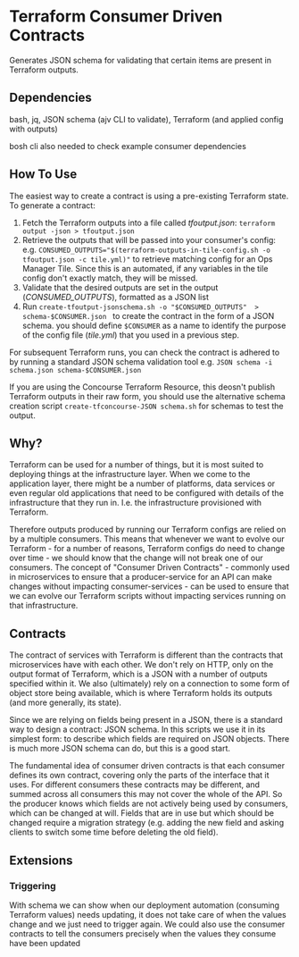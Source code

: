 
# Terraform Consumer Driven Contracts

Generates JSON schema for validating that certain items are present in Terraform outputs.

## Dependencies

bash, jq, JSON schema (ajv CLI to validate), Terraform (and applied config with outputs)

bosh cli also needed to check example consumer dependencies

## How To Use 

The easiest way to create a contract is using a pre-existing Terraform state. To generate a contract:
1. Fetch the Terraform outputs into a file called *tfoutput.json*: `terraform output -json > tfoutput.json`
1. Retrieve the outputs that will be passed into your consumer's config: e.g. `CONSUMED_OUTPUTS="$(terraform-outputs-in-tile-config.sh -o tfoutput.json -c tile.yml)"` to retrieve matching config for an Ops Manager Tile. Since this is an automated, if any variables in the tile config don't exactly match, they will be missed.  
1. Validate that the desired outputs are set in the output (*CONSUMED_OUTPUTS*), formatted as a JSON list
1. Run `create-tfoutput-jsonschema.sh -o "$CONSUMED_OUTPUTS"  > schema-$CONSUMER.json ` to create the contract in the form of a JSON schema. you should define `$CONSUMER` as a name to identify the purpose of the config file (*tile.yml*) that you used in a previous step.

For subsequent Terraform runs, you can check the contract is adhered to by running a standard JSON schema validation tool e.g. `JSON schema -i schema.json schema-$CONSUMER.json`

If you are using the Concourse Terraform Resource, this deosn't publish Terraform outputs in their raw form, you should use the alternative schema creation script `create-tfconcourse-JSON schema.sh` for schemas to test the output.

## Why?

Terraform can be used for a number of things, but it is most suited to deploying things at the infrastructure layer. When we come to the application layer, there might be a number of platforms, data services or even regular old applications that need to be configured with details of the infrastructure that they run in. I.e. the infrastructure provisioned with Terraform.

Therefore outputs produced by running our Terraform configs are relied on by a multiple consumers. This means that whenever we want to evolve our Terraform - for a number of reasons, Terraform configs do need to change over time - we should know that the change will not break one of our consumers. The concept of "Consumer Driven Contracts" - commonly used in microservices to ensure that a producer-service for an API can make changes  without impacting consumer-services - can be used to ensure that we can evolve our Terraform scripts without impacting services running on that infrastructure.

## Contracts

The contract of services with Terraform is different than the contracts that microservices have with each other. We don't rely on HTTP, only on the output format of Terraform, which is a JSON with a number of outputs specified within it. We also (ultimately) rely on a connection to some form of object store being available, which is where Terraform holds its outputs (and more generally, its state).

Since we are relying on fields being present in a JSON, there is a standard way to design a contract: JSON schema. In this scripts we use it in its simplest form: to describe which fields are required on JSON objects. There is much more JSON schema can do, but this is a good start. 

The fundamental idea of consumer driven contracts is that each consumer defines its own contract, covering only the parts of the interface that it uses. For different consumers these contracts may be different, and summed across all consumers this may not cover the whole of the API. So the producer knows which fields are not actively being used by consumers, which can be changed at will. Fields that are in use but which should be changed require a migration strategy (e.g. adding the new field and asking clients to switch some time before deleting the old field).

## Extensions

### Triggering

With schema we can show when our deployment automation (consuming Terraform values) needs updating, it does not take care of when the values change and we just need to trigger again. We could also use the consumer contracts to tell the consumers precisely when the values they consume have been updated


